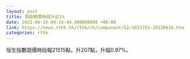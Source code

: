 ```yaml
---
layout: post
title: 港股競價時段升近1%
date: 2022-06-16 09:24:44.000000000 +08:00
link: https://news.rthk.hk/rthk/ch/component/k2/1653253-20220616.htm
categories: rthk
---
```


恒生指數競價時段報21515點，升207點，升幅0.97%。
